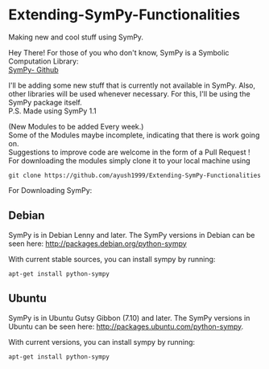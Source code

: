 # Extending-SymPy-Functionalities
Making new and cool stuff using SymPy.

Hey There!
For those of you who don't know, SymPy is a Symbolic Computation Library:</br>
<a href="https://github.com/sympy/sympy">SymPy- Github</a>

I'll be adding some new stuff that is currently not available in SymPy.
Also, other libraries will be used whenever necessary.
For this, I'll be using the SymPy package itself.</br>
P.S. Made using SymPy 1.1 </br>

(New Modules to be added Every week.)</br>
Some of the Modules maybe incomplete, indicating that there is work going on.</br>
Suggestions to improve code are welcome in the form of a Pull Request  !</br>
For downloading the modules simply clone it to your local machine using </br>

```git clone https://github.com/ayush1999/Extending-SymPy-Functionalities```

For Downloading SymPy:</br>
## Debian</br>

SymPy is in Debian Lenny and later. The SymPy versions in Debian can be seen here: http://packages.debian.org/python-sympy

With current stable sources, you can install sympy by running:

```apt-get install python-sympy```

## Ubuntu</br>

SymPy is in Ubuntu Gutsy Gibbon (7.10) and later. The SymPy versions in Ubuntu can be seen here: http://packages.ubuntu.com/python-sympy.

With current versions, you can install sympy by running:

```apt-get install python-sympy```


